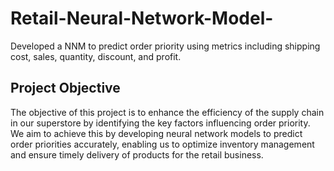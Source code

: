 # Retail-Neural-Network-Model-
Developed a NNM to predict order priority using metrics including shipping cost, sales, quantity, discount, and profit.

## Project Objective
The objective of this project is to enhance the efficiency of the supply chain in our superstore by identifying the key factors influencing order priority. 
We aim to achieve this by developing neural network models to predict order priorities accurately, enabling us to optimize inventory management and ensure timely delivery of products for the retail business.


